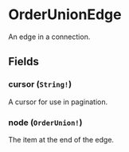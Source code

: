 # OrderUnionEdge

An edge in a connection.

## Fields

### cursor (`String!`)
A cursor for use in pagination.

### node (`OrderUnion!`)
The item at the end of the edge.
